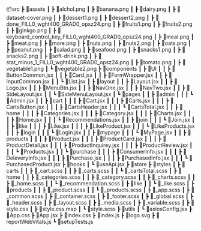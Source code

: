 📦src
┣ 📂assets
┃ ┣ 📜alchol.png
┃ ┣ 📜banana.png
┃ ┣ 📜dairy.png
┃ ┣ 📜dataset-cover.png
┃ ┣ 📜dessert1.png
┃ ┣ 📜dessert2.png
┃ ┣ 📜done_FILL0_wght400_GRAD0_opsz24.png
┃ ┣ 📜fruits1.png
┃ ┣ 📜fruits2.png
┃ ┣ 📜ginkgo.png
┃ ┣ 📜keyboard_control_key_FILL0_wght400_GRAD0_opsz24.png
┃ ┣ 📜meal.png
┃ ┣ 📜meat.png
┃ ┣ 📜more.png
┃ ┣ 📜nuts.png
┃ ┣ 📜nuts2.png
┃ ┣ 📜oats.png
┃ ┣ 📜peanut.png
┃ ┣ 📜salad.png
┃ ┣ 📜seafood.png
┃ ┣ 📜snacks1.png
┃ ┣ 📜snacks2.png
┃ ┣ 📜soft-drink.png
┃ ┣ 📜stat_minus_1_FILL0_wght400_GRAD0_opsz24.png
┃ ┣ 📜tomato.png
┃ ┣ 📜vegetable1.png
┃ ┗ 📜vegetable2.png
┣ 📂components
┃ ┣ 📂UI
┃ ┃ ┣ 📜ButtonCommon.jsx
┃ ┃ ┣ 📜Card.jsx
┃ ┃ ┣ 📜FormWrapper.jsx
┃ ┃ ┣ 📜InputCommon.jsx
┃ ┃ ┗ 📜List.jsx
┃ ┣ 📂layout
┃ ┃ ┣ 📜Layout.jsx
┃ ┃ ┣ 📜Logo.jsx
┃ ┃ ┣ 📜MenuBtn.jsx
┃ ┃ ┣ 📜NavOne.jsx
┃ ┃ ┣ 📜NavTwo.jsx
┃ ┃ ┣ 📜SideLayout.jsx
┃ ┃ ┗ 📜SideMenuLayout.jsx
┃ ┗ 📂pages
┃ ┃ ┣ 📂admin
┃ ┃ ┃ ┗ 📜Admin.jsx
┃ ┃ ┣ 📂cart
┃ ┃ ┃ ┣ 📜Cart.jsx
┃ ┃ ┃ ┣ 📜Carts.jsx
┃ ┃ ┃ ┣ 📜CartsButton.jsx
┃ ┃ ┃ ┣ 📜CartsHeader.jsx
┃ ┃ ┃ ┗ 📜CartsTotal.jsx
┃ ┃ ┣ 📂home
┃ ┃ ┃ ┣ 📜Categories.jsx
┃ ┃ ┃ ┣ 📜Category.jsx
┃ ┃ ┃ ┣ 📜Charts.jsx
┃ ┃ ┃ ┣ 📜Home.jsx
┃ ┃ ┃ ┗ 📜Recommendations.jsx
┃ ┃ ┣ 📂join
┃ ┃ ┃ ┗ 📜Join.jsx
┃ ┃ ┣ 📂like
┃ ┃ ┃ ┣ 📜Like.jsx
┃ ┃ ┃ ┣ 📜LikeProduct.jsx
┃ ┃ ┃ ┗ 📜LikeProducts.jsx
┃ ┃ ┣ 📂login
┃ ┃ ┃ ┗ 📜Login.jsx
┃ ┃ ┣ 📂mypage
┃ ┃ ┃ ┗ 📜MyPage.jsx
┃ ┃ ┣ 📂products
┃ ┃ ┃ ┣ 📜Product.jsx
┃ ┃ ┃ ┣ 📜ProductCard.jsx
┃ ┃ ┃ ┣ 📜ProductDetail.jsx
┃ ┃ ┃ ┣ 📜ProductInquirey.jsx
┃ ┃ ┃ ┣ 📜ProductReview.jsx
┃ ┃ ┃ ┗ 📜Products.jsx
┃ ┃ ┗ 📂purchase
┃ ┃ ┃ ┣ 📜ConsumerInfo.jsx
┃ ┃ ┃ ┣ 📜DeleveryInfo.jsx
┃ ┃ ┃ ┣ 📜Purchase.jsx
┃ ┃ ┃ ┣ 📜PurchasedInfo.jsx
┃ ┃ ┃ ┗ 📜PurchasedProduct.jsx
┣ 📂hooks
┃ ┗ 📜useApi.jsx
┣ 📂store
┣ 📂styles
┃ ┣ 📂carts
┃ ┃ ┣ 📜_cart.scss
┃ ┃ ┣ 📜_carts.scss
┃ ┃ ┗ 📜_cartsTotal.scss
┃ ┣ 📂home
┃ ┃ ┣ 📜_categories.scss
┃ ┃ ┣ 📜_category.scss
┃ ┃ ┣ 📜_charts.scss
┃ ┃ ┣ 📜_home.scss
┃ ┃ ┗ 📜_recommendation.scss
┃ ┣ 📂like
┃ ┃ ┗ 📜_like.scss
┃ ┣ 📂products
┃ ┃ ┣ 📜_product.scss
┃ ┃ ┗ 📜_products.scss
┃ ┣ 📜_app.scss
┃ ┣ 📜_common.scss
┃ ┣ 📜_container.scss
┃ ┣ 📜_footer.scss
┃ ┣ 📜_global.scss
┃ ┣ 📜_header.scss
┃ ┣ 📜_layout.scss
┃ ┣ 📜_media.scss
┃ ┣ 📜_variable.scss
┃ ┣ 📜style.css
┃ ┣ 📜style.css.map
┃ ┗ 📜style.scss
┣ 📂utils
┃ ┗ 📜axiosConfig.jsx
┣ 📜App.css
┣ 📜App.jsx
┣ 📜index.css
┣ 📜index.js
┣ 📜logo.svg
┣ 📜reportWebVitals.js
┗ 📜setupTests.js
